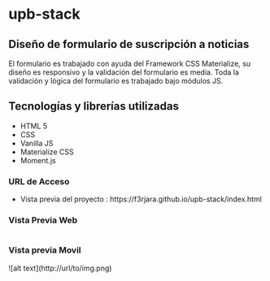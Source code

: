# upb-stack
<h2>Diseño de formulario de suscripción a noticias</h2>

El formulario es trabajado con ayuda del Framework CSS Materialize, su diseño es responsivo y la validación del formulario es media. Toda la validación y lógica del formulario es trabajado bajo módulos JS.

<h2>Tecnologías y librerías utilizadas </h2>

<ul>
  <li>HTML 5 </li>
  <li>CSS </li>
  <li>Vanilla JS </li>
  <li>Materialize CSS</li>
  <li>Moment.js </li>
</ul>

<h3> URL de Acceso </h3>
  <ul>
    <li>Vista previa del proyecto : https://f3rjara.github.io/upb-stack/index.html </li>
  </ul>
  
<h3> Vista Previa Web </h3>
<img href="https://s3.amazonaws.com/awesomescreenshot/upload/1193857/1232116/669bc8a4-6e7f-4ae2-4105-1776b2c072fc.png?AWSAccessKeyId=AKIAJSCJQ2NM3XLFPVKA&Expires=1604976603&Signature=iiR5p6GIV3J1G4x%2FTRt3EVxah8Y%3D" />

<h3> Vista previa Movil </h3>
![alt text](http://url/to/img.png) 

